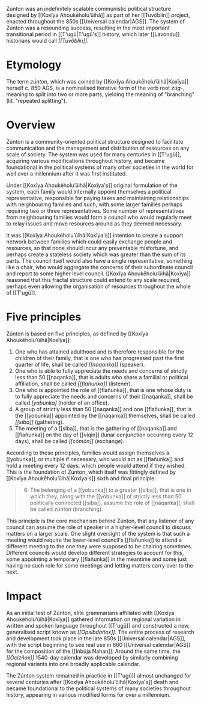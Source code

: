 Zúnton was an indefinitely scalable communistic political structure designed by [[Koxĭya Ahoukēholuʼŭihă]] as part of her [[Tuvöblin]] project, enacted throughout the 850s [[Universal calendar|AGS]]. The system of Zúnton was a resounding success, resulting in the most important transitional period in [[T'ugü|T'ugü's]] history, which later [[Lavondu]] historians would call *[[Tuvöblin]]*.
# Etymology
The term *zúnton*, which was coined by [[Koxĭya Ahoukēholuʼŭihă|Koxĭya]] herself c. 850 AGS, is a nominalised iterative form of the verb root *zúg-*, meaning to split into two or more parts, yielding the meaning of "branching" (lit. "repeated splitting").
# Overview
Zúnton is a community-oriented political structure designed to facilitate communication and the management and distribution of resources on any scale of society. The system was used for many centuries in [[T'ugü]], acquiring various modifications throughout history, and became foundational in the political systems of many other societies in the world for well over a millennium after it was first instituted.

Under [[Koxĭya Ahoukēholuʼŭihă|Koxĭya's]] original formulation of the system, each family would internally appoint themselves a political representative, responsible for paying taxes and maintaining relationships with neighbouring families and such, with some larger families perhaps requiring two or three representatives. Some number of representatives from neighbouring families would form a council who would regularly meet to relay issues and move resources around as they deemed necessary.

It was [[Koxĭya Ahoukēholuʼŭihă|Koxĭya's]] intention to create a support network between families which could easily exchange people and resources, so that none should incur any preventable misfortune, and perhaps create a stateless society which was greater than the sum of its parts. The council itself would also have a single representative, something like a chair, who would aggregate the concerns of their subordinate council and report to some higher level council. [[Koxĭya Ahoukēholuʼŭihă|Koxĭya]] reasoned that this fractal structure could extend to any scale required, perhaps even allowing the organisation of resources throughout the whole of [[T'ugü]].
# Five principles
Zúnton is based on five principles, as defined by [[Koxĭya Ahoukēholuʼŭihă|Koxĭya]]:
1. One who has attained adulthood and is therefore responsible for the children of their family, that is one who has progressed past the first quarter of life, shall be called *[[naqanka]]* (speaker).
2. One who is able to fully appreciate the needs and concerns of strictly less than 50 [[naqanka]], that is adults who share a familial or political affiliation, shall be called *[[flañunka]]* (listener).
3. One who is appointed the role of [[flañunka]], that is one whose duty is to fully appreciate the needs and concerns of their [[naqanka]], shall be called *[yobunka]* (holder of an office).
4. A group of strictly less than 50 [[naqanka]] and one [[flañunka]], that is the [[yobunka]] appointed by the [[naqanka]] themselves, shall be called *[[siba]]* (gathering).
5. The meeting of a [[siba]], that is the gathering of [[naqanka]] and [[flañunka]] on the day of [[víqin]] (lunar conjunction occurring every 12 days), shall be called *[[cömön]]* (exchange).

According to these principles, families would assign themselves a [[yobunka]], or multiple if necessary, who would act as [[flañunka]] and hold a meeting every 12 days, which people would attend if they wished. This is the foundation of Zúnton, which itself was fittingly defined by [[Koxĭya Ahoukēholuʼŭihă|Koxĭya's]] sixth and final principle:
> 6. The belonging of a [[yobunka]] to a greater [[siba]], that is one in which they, along with the [[yobunka]] of strictly less than 50 politically connected [[siba]], assume the role of [[naqanka]], shall be called *zúnton* (branching).

This principle is the core mechanism behind Zúnton, that any listener of any council can assume the role of speaker in a higher-level council to discuss matters on a larger scale. One slight oversight of the system is that such a meeting would require the lower-level council's [[flañunka]] to attend a different meeting to the one they were supposed to be chairing sometimes. Different councils would develop different strategies to account for this, some appointing a temporary [[flañunka]] in the meantime and some just having no such role for some meetings and letting matters carry over to the next.
# Impact
As an initial test of Zúnton, elite grammarians affiliated with [[Koxĭya Ahoukēholuʼŭihă|Koxĭya]] gathered information on regional variation in written and spoken language throughout [[T'ugü]] and constructed a new, generalised script known as *[[Opsíbdañox]]*. The entire process of research and development took place in the late 850s [[Universal calendar|AGS]], with the script beginning to see real use in 860 [[Universal calendar|AGS]] for the composition of the [[Inbúja Nahan]]. Around the same time, the *[[Öcizñox]]* 1540-day calendar was developed by similarly combining regional variants into one broadly applicable calendar.

The Zúnton system remained in practice in [[T'ugü]] almost unchanged for several centuries after [[Koxĭya Ahoukēholuʼŭihă|Koxĭya's]] death and became foundational to the political systems of many societies throughout history, appearing in various modified forms for over a millennium.